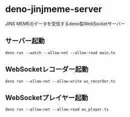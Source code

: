 # deno-jinjmeme-server

JINS MEMEのデータを受信するdeno製WebSocketサーバー

## サーバー起動

    deno run --watch --allow-net --allow-read main.ts

## WebSocketレコーダー起動

    deno run --allow-net --allow-write ws_recorder.ts

## WebSocketプレイヤー起動

    deno run --allow-net --allow-read ws_player.ts
